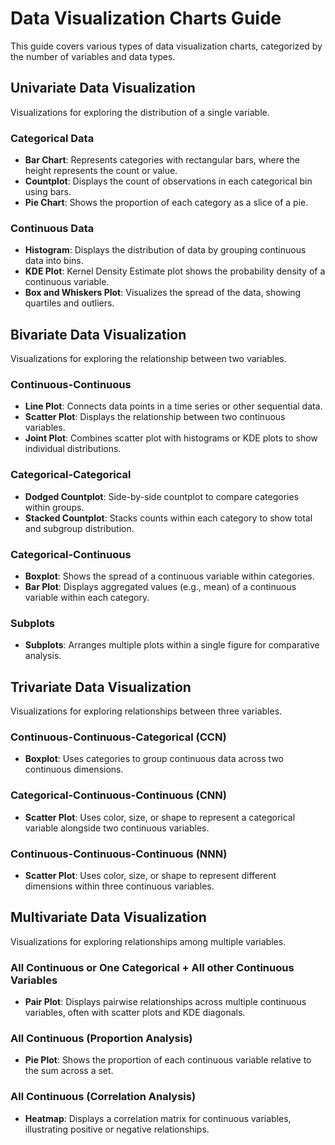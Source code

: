 # Data Visualization Charts Guide

This guide covers various types of data visualization charts, categorized by the number of variables and data types.

## Univariate Data Visualization
Visualizations for exploring the distribution of a single variable.

### Categorical Data
- **Bar Chart**: Represents categories with rectangular bars, where the height represents the count or value.
- **Countplot**: Displays the count of observations in each categorical bin using bars.
- **Pie Chart**: Shows the proportion of each category as a slice of a pie.

### Continuous Data
- **Histogram**: Displays the distribution of data by grouping continuous data into bins.
- **KDE Plot**: Kernel Density Estimate plot shows the probability density of a continuous variable.
- **Box and Whiskers Plot**: Visualizes the spread of the data, showing quartiles and outliers.

## Bivariate Data Visualization
Visualizations for exploring the relationship between two variables.

### Continuous-Continuous
- **Line Plot**: Connects data points in a time series or other sequential data.
- **Scatter Plot**: Displays the relationship between two continuous variables.
- **Joint Plot**: Combines scatter plot with histograms or KDE plots to show individual distributions.

### Categorical-Categorical
- **Dodged Countplot**: Side-by-side countplot to compare categories within groups.
- **Stacked Countplot**: Stacks counts within each category to show total and subgroup distribution.

### Categorical-Continuous
- **Boxplot**: Shows the spread of a continuous variable within categories.
- **Bar Plot**: Displays aggregated values (e.g., mean) of a continuous variable within each category.

### Subplots
- **Subplots**: Arranges multiple plots within a single figure for comparative analysis.

## Trivariate Data Visualization
Visualizations for exploring relationships between three variables.

### Continuous-Continuous-Categorical (CCN)
- **Boxplot**: Uses categories to group continuous data across two continuous dimensions.

### Categorical-Continuous-Continuous (CNN)
- **Scatter Plot**: Uses color, size, or shape to represent a categorical variable alongside two continuous variables.

### Continuous-Continuous-Continuous (NNN)
- **Scatter Plot**: Uses color, size, or shape to represent different dimensions within three continuous variables.

## Multivariate Data Visualization
Visualizations for exploring relationships among multiple variables.

### All Continuous or One Categorical + All other Continuous Variables
- **Pair Plot**: Displays pairwise relationships across multiple continuous variables, often with scatter plots and KDE diagonals.

### All Continuous (Proportion Analysis)
- **Pie Plot**: Shows the proportion of each continuous variable relative to the sum across a set.

### All Continuous (Correlation Analysis)
- **Heatmap**: Displays a correlation matrix for continuous variables, illustrating positive or negative relationships.
